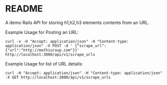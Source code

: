 # README

A demo Rails API for storing h1,h2,h3 elements contents from an URL.

Example Usage for Posting an URL:
```
curl -v -H "Accept: application/json" -H "Content-type: application/json" -X POST -d ' {"scrape_url":{"url":"http://mathiuraup.com"}}'  http://localhost:3000/api/v1/scrape_urls
```

Example Usage for list of URL details:
```
curl -H "Accept: application/json" -H "Content-type: application/json" -X GET http://localhost:3000/api/v1/scrape_urls

```
